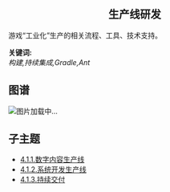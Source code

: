 <h2 align="center">生产线研发</h2>
<p>
游戏“工业化”生产的相关流程、工具、技术支持。
</p>

**关键词:**<br/> 
*构建,持续集成,Gradle,Ant*

## 图谱
![图片加载中...](https://github.com/gonglei007/GameDevMind/blob/main/exports/4.1.工程管理.png?raw=true)

## 子主题
* [4.1.1.数字内容生产线](https://github.com/gonglei007/GameDevMind/blob/main/mds/4.1.1.数字内容生产线.md)
* [4.1.2.系统开发生产线](https://github.com/gonglei007/GameDevMind/blob/main/mds/4.1.2.系统开发生产线.md)
* [4.1.3.持续交付](https://github.com/gonglei007/GameDevMind/blob/main/mds/4.1.3.持续交付.md)
